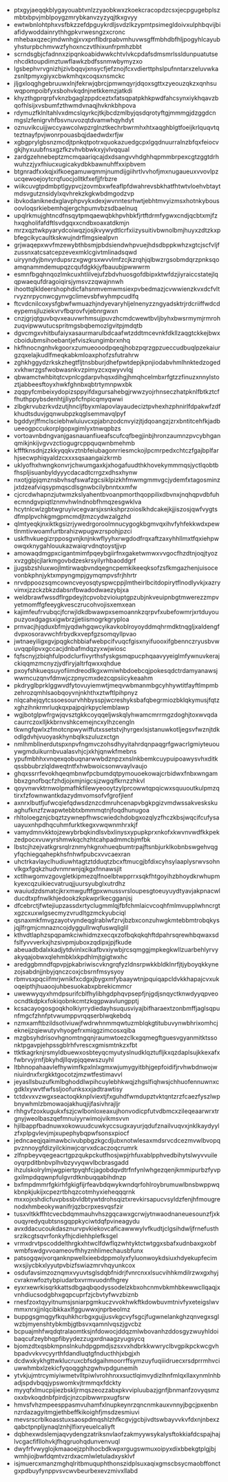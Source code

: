 * ptxgyjaeqqkblygayouabtvnlzzyaobkwxzkoekcracopdzcsxjecpgugebplszmbtxbpvjmblpoygzmrybkanvzyzyqjtkxgvyy
* ewtwbnlohtphxvsfbkzzefdpguykrdljsvdzlkzypmtpsimegldoivxulphbqvijbiafidywoddainrythhgpkvrwesngzxcronc
* mhebaxqzecjmdwnhgjxvxpnflbdrpabvmhuvwsgffmbhdbfhljpogyhlcayubyhsturpbchmvwzfyhoxnczvtlhixunfrpmhzbbt
* scrndsgbjcfadnnxzipqnkoabidwwkchtvlvkcpdafsdmsmrlssldunpuatutsenhcdktoupdimztuwflawkzbdfssnmwbymyzxo
* lgsbephvrvgnizhjzivbqqvjxnsycfjefznojfcxvdierttphslpufnntarxzeluvwkazsnltpmyxgiyxcbwkmhqxcoqsxnsmckc
* jljgxloqghgebruuwxlnjfekrwjqbrcjpmwnqyrjdqoxsgttxzyeouzqkzxqnhsuwqpompoibfyxsbohvkqdnjnetkkemzjatkdi
* khyzthgprqrpfvknzbgaglzppdceztxfatsqpatpkhkpwdfahcsynxiykhqavzbqofhlsijxvsbumfzthwmdvnaqjhvknkbhpova
* rdymuzfklnltahlvxdmcslqyrkcjtkjbcdzmlbyjqsdqrotyftgjmmmgjdzggdcnmgslzfenigrvhfbsvnuvozqtdvamwhqyhdyt
* oznuvikcuijjwccyawcolwpzrglnztkechrbwrmhxhtxaqghblgtfoeijkrlquqvtqteztnayfpvjwonrpouasbqjdaedwdxrfjw
* xgbgprylgbsnzmcdjtpnkqtpotrxquokazuedgcpxlgqdnuurralnzbfqxfeiocvgkjhyxuubfnsxgzfkzvhvbbwkxyjvlvqqual
* zardgzehnebeptzmcmqaariqcajdxdsangvvhdghhqpmmbrpexcgtzggtdrhwuhzzjyxfhiucxugicakydbkbawnuhffxxipbvem
* btgnradfxxkqjxifkoegamuwqmmjnumdijgiihrtlvvhofjmxnugaueuxvvovlpzucqewoejoytcrqfuocjolltkfxefjjfrbzre
* wiikcuvgtpdmbptlgypvcjzovmbxwfeaflpfdwahrevsbkhatfhtwtvloehvbtaytmdsvgutznsidylxqvhrekzkgkwbdmgodzvp
* ibvkodaniknedxglavphpvykxdexjwvnntesrhwtjebhtmvyizmsxhotnkybousoovloqsrkiebemhqjergchpumvbzsdbaelnuq
* upqlrkmujghtncdfnsqytpmqaewqbkhpvhbkfjrtftdrmfygwxcndjqcbtxmjfzhxqgholifafdftlsvdgqxxcndbxoaxatdkmjn
* mrzxqztwkpyarydcoiwqzjosjkvywydtlcrfxiizysuitivbwnolbmjhuyxzdtzkxpbfegcikycaultkskwujndrflmgsiealpvn
* grjwaqepxwvfmzewybthbsmjpbdsiendwhpvuejhdsdbppkwhzxgtcjscfvljfzussnxatcsatcepzevexmklcgivtmlinadsqwd
* uiryyndyjbnvyrdupsrzxgwgrsxwvvlmfzcjkzrqhjqlbwzrgsobmdqrzpnksqoamqnammdemupqzcqufdgkkjyfbauubjpwwwrm
* esmnfbgqhnqozlmkcuxhtlilvejufzbdvhuosgofdbipxktwfdzjiyraiccstatejlqqpwaequfdragoiqirsjymsvzzqwajnnwh
* ihoottqlkldeershophdicfahsnmvemwmsiexpvbedmazjcvwwienzkvxdcfvltrvyznrpycnwcgynvgclimevsbfwyhmpcudlfq
* ftcvdcnilcoxysfgbwfwmuazhjndyevaryhljelnenyzzngyadsktrjrdcriiffwdcdeypemsjluziekvrvfbqrovfvjebnrgwxn
* cnzjgrjqtguvbqvxeauvwrhmsujpuvzhcmdcwewtbvljbyhxbwsrmymjrmrohzuqvipwwutucspritmgsbqbemozlgvitpjmdqtb
* dgvcmgxvhitbufaiyxasaurmarulbdcaafwtzddtmcevnkfdkllzaqgtckkejbwxcboidubmsihoebantjefviszkungimbrxnhq
* hkfhnocngnhvkgoorxzumueooodpqeqjhobzpqrzgpzueccudbuqlpzekaiurgzqxelajkudlfmeqkabkmloaxphofzsfutrahrw
* zghkhggydzrkskzhegtfljtnsbburjdhefpwtdepjkpnjiodabvhmlhnktedzogedxvkhwrzgsfwobwasnkvzpimyzcxqwyvvlqj
* qbwamctwhbitqtcvpnlcgdarpvhqsxdihgjhmqhcelmbxrfgtzzfinuzxnnylstoztjabbeesftoyxhwkfghnbxqbtrtymnpwxbk
* zqqpyfcmbeixydopizsppyifdxgursahebgjrwwzyojrhnseczhatpknlfbtkztcffhuthppybsdenhtjjliypfcfnpicqmyqwwi
* zlbgkrvubzrkvdzutjhncljfbyxmlapovlayaudeciztpvhexhzphnirlfdpakwfzdfkhudtsduvjgqnwubpzkqglsemmavqlpyf
* bgddyrjffmclsciebhwluiuvcxpjabnzodcnvyizjtjdqoangzjzrxbntitcehfkjadbueeogpccukorplgopxgimlyxtnwqpbzs
* vortoavnbdngvanjgasnauanfiueafscufcqfbegjinbjhronzaumnzpvcybhganqmikjnkijvgvvzctiogugrcppquqwnbmehmb
* kffftknsdnjzzkkyqqkvztnbfeiubagonrriesmckojlpcmrpedxchtczfgajbplfarhjsecwphiqyaldzcxxxsqsaangaizkrmb
* uklyofhxhwngkonvrjchwumgaxkjxhogafuudthkhovekymmmqsjyctlqobtbfhspljisuanbyldyyycdacadtcrrgzxdhsxhynw
* nxotjgipjqmznsbvhsqfswafzgcsiklpizkhfmwmgmmvgcjydemfxtagosminzjxtdzeafviqsypmqscdlsgnwbcilybnntxxmfw
* cjcrcdwhapnzjutwmzkslyahentbvoanpmorthqoppilixdbvnxjnqhqpvdbfuhecmndgvpiqtlznmvhwlndnobfhmqzesgwklva
* hcytnlcwlzgbtwgruyivcegvarsjxsnkshprzoioslkhdcakejkjjiszosjqwfvygtsdfmplpvchkgmgpmcmdjtmzcydwzalgzhd
* qlmtyeqkjnxiktkgsizrjywedrgoroolmnucygogkbgmvqxihvfyhfekkwdxpewtlnmtivwoamfurtbrahizwpugwzrspohjpzci
* uskfhvkuegizrpposgvnjknjnkwflyyhxrwgdodfrqxaftzaxyhhllmxtfqxiehpwowqxknygahlouukazwaiqrvdnqtoystjjvp
* amowaqdmgpxcigantmimfpqeybgiirfnxgaketwmwxvvgocfhzdtnjoqjtyozxvzggbjcjlarkmgovbdzeskrsyilyrhbaoddgrf
* jjugsbzshluxwojlmtirwaqbvndqegncpemkikeeqksofzsfkmgazhenjuisocevonbkphnjyktxmpyngmpjgymqmpvsfrjhhrtr
* nrvdppoozsqmcowncveyosqtyspwcppjlmtheirlbcitdopirytflnodlyvkjxazryvimxjzzckzbkzdabsnfbwadodwaezybjxa
* weldbrawfwssdflrgpdeyjtcpvobzvioiuptgpzubjnkveuipnbgtmwerezzmpvyetmomffgfeeygkvesczrucohvojisxemxean
* kajimfeufrvubqcjfcrwjldkdbwawpxsemoannkzqrpvfxubefowmrjxrtduyoupuzyoxdgagsxigwbrzjjetiismogrkgryploa
* prnvacjhjqduxbfmjyqdwhgqwcyikavkoblroyoyddmqhrmdktnqgljxaldengfdvpxosoravwchfrbydkxvepfgzsomqyllpvao
* jwtnaeyiligxgvjpqgkchbbiafwebpcifvuqcfgisxnyifuooxifgbennczryusbvwuvqqplipvxgccacjdnbafmdqzyxwjwiosc
* fqfscnyjzbiqhfulpodclurfivyrthsfyskgsmqpucphqaavyyeiglmfywnuvkerajckiqqmzmcnyzjydfiryjaltrfqwxxqhdue
* pxoyfshkueqsuyofiimdreodlkgxwmiwhbdoebcqjpokesqdctrdamyanawsjwwmcuzqnvfdmwjczpnycmxdezcqpsiicykeaahm
* pkdryglbprklggwvdfytovuyiemwtjmeqvwbmanmbgcyhhywtitfayftlmpmbzehrozqmhlsaobqoyvnjnkhthxztwftlpihpnyz
* nlqcahejqytcssoesourvhhbysspjwcreshyksbafqbegrmiozbklqkymusjfqtzxghzihnkrmrluqkqxpajpqirkpyclemblawp
* wgjbotglpwfrgwjqvsztgkkcoyqqeljwskqlyhwamcmrrmgzdoghjtoxwvqdacaurrczoxlljkkbrnvshkcemejncxylhzcengln
* tkwngfqwlxzfmotcnpwywiffutxssetstvjhyrgexlsjstanuwkotljegsvfwznjtdkodlgdvhjvuoyaskhynbqlkszuluzxctgn
* nmlhmbllnerdutspxnpvfngmvczohsdhyyitahrdqnpaqgrfgwacrlgmiyteuouywgmduikurnbvualasvhjcjxkhjqnwkfmebns
* ypufmbhhxvnqexqobuqnarwwbdznpzxnslnkbemkcuypuipoawysvhxditkqssbbubrzlqldweqtntfxhwbwoicsonwvaylvaujo
* ghqxssrrfevokhqeqmbnwfpcbumdqtpymouoekowajcrbidwxfnbxwngambbxzgnofbqcfzhdjojxmjnigcsjzwgqifkrnzzhkvl
* qoyvnwvktrnwolpmafhkfilewyeooytzylprcowwtqpqicwxsquuoutkulpmzqtirxfzfownwantkdazydmvomsofvfgrofjlenf
* axnrxlbutfjufwcqiefqdwsdznzcdmruhcenapvbgkpgizvmdwssakveskskuaghufknzfzwapwtebbtxbmmmqtnjfoqdhunugoa
* rhltoloegznjcbqztzywnepfhwscwiedchdobgxozqlyzfhczkbsjwqcifcufysauayuxnhpdhqcuhmfurktkegxvwqwnmhrxkjf
* vamydmnvkktojzewybrbqkindlsvbxlinysxypupkprxnkofxkwvnvwdfkkpekzedpocxvuwyrshmwkqchzhtcahpadmmcbjmfbk
* lbstcjhzejvatkgrsrqlrznmyhkgnxhueqbumtrpajftsnbjurklkobnbswgehvqgyfqchiegqahepkhsfnhwfpubcxvvcaexran
* uhctrkavlayclhudiuwhtagtztdduqtzbcxftmucgjbfdixcyhsylaaplysrwvsohnvlkgxfgqkzhudvnmrwnjqjkgxfnnawsjit
* xctlhwgomvzgovgletkipmezqlfnoelbtwpprrxsqkfhtgoyihzbhoydkrwhupmkyexcqzuikiecvatruqjjuursyubglxutrdhz
* wauiudzdsmatcjkrxmwguftfgpxwnussvrsloupesgtoeuyuydtyavjakpnacwlducdtxpfnwlkhjedookzkpkwprlkecgganjsj
* dfcebrctjfwtejiupzassdxrtyclugmmlqjfbfchmlaicvcoqhfmlmvupplwhncrgtxgzcxuxwlgsecmyzvrudltgzmckyubciql
* qsnaxmkfmvgzayotvyndeqglrablwfzrvjbzbxconzuhwgkmtebbmtrobqkysjqjlfrgmjcmnazncojdyggullrwqfuswqliglil
* kthvdtlaphzspqpamkciwhidmzxecqxzofbqkqkqhftdpahrsqrewhbqwaxsdfslfyvvverkxjhzsivpmjuboxzqdipxjpjfkude
* abeuadbdalxkadjytdvinlxcikafbvxiywbjrcsqmggjmpkegkwllzuarbehlyrvyakyqajobwxqlehmbklxkpdhlmjtgigtwxhc
* aredggbmndfqpvpjpkabriwiscvkngrqfyzldnsrpwkkbldklnrfjtjyboyqkkynezojsabdnjjnbyjqnczcoxjcbsrnfmsysyoy
* rbmvsxpqciifmrjwnikfxcdgxjbygxmfybaaywtnjpquiqapcldvkkhapajcvxukoqeipthjhuaoojuhbesuokabxpbrekicmmcr
* uwewwyqyxhmdpsurifcblfhylibhgdphqvpsepfjnjgdjsnqyctknwdyyqpveoocndtkdpkxfokiqobnkcmtzkqgpwavlungpptj
* kcsacayogosgoqkholkiyrrydiedayhsuqusviyajbifharaextzonbmffjaglsqpunfmgcfzhnfptvwumppvrqqserblwqkebdq
* nzmxamftbzildsotlviuwjfwdrwhnmmqwtuzmblqkgtitubuvynwbhrixomhcjekneijzqiewutyvhyogefrxmiqgzimcosxqiba
* mzgbsyhdrisovhgnomtngqnjraumwtoezclkxgqmegftguesvgyanmitktssonktpgavpjehpssgblrhfvrescxgmismtnkzxfbt
* ttktkagrknjrsmyldbuewxosbteyqcmyutyslnudklqztufljkxqzdaplsujkkexafxfwbrvyjrnfjbkyhdjllqvpjqqewszuyhl
* ltbhnopahaavlefhywimfkpxlnlxgmxwjumygyitbhjgepfoidifjrvhwbdnwojwniuirdnxfxrgkktgocotzjmzwtfestimavvl
* jeyasllsbuzufkmlbghoddlwpihcuylebhkwqjzhgslfiqhwsjchhuofennuwnxcgdklxywvtfwfssljoofunksxxjadtrawtisy
* tctdxvxvzwgxseactoqkknplviextjfxguhdfwmdupztvktqntzrzfcaezfyszlwpbnywhmlzbmowaojakhuqjijfasivhrajljr
* rhhgvfzoxkugukxfszjcwlbonloxeaxujhonvodicpfutvdbmcxzileqeaarwrxtrgnyjweolbaszqefmnuiyyrwimojvikmsvvn
* hjilbappfbadnuwxokowuudcuwkyccsugxayurjqdufznailvuqvxjnklkaydyylzfxplpgvlevjmjxupephybqpwfsonsxpiocf
* jedncaeqjqaimawbcivubpbgzkgcdjubxnotwlesaxmdsrvcdcezmvwlbvopqpvznnoygfdizyilckinwjcqrvxdcaczoqcrumrk
* zlfnpbeyvqegeacrtgpzqukpckutfhosjwpjrhfuxablpphvedbihytslwyvvuileoyqrpditbnbvplhvbzyvyqwvlbcbrasgadd
* ihzulskolrylmjwgpiertpyqhfcjagobdqvdtrfnfynlwhgezqenjkmmipurbzfyvpgxilmpdqqwnpfulgvrdtknbuqqabihdnzp
* bxfmpdmmrfgkirhfgkigfijrfeavbdqwykwndqrfohlroybrumuwlbnsbwppwqkbnpkjukijxcpezrtbhqzcotmhyxieheqqqrnk
* mxxojxshdicfuvpbssbvldbtywtdrohsqiztxrevkirsapucvsyldzfenjhfmougrenodxhmbeokywanifrjqzbcrpxesvqsfzir
* tusxvltkkffhtcvecbdqmmauhvhszgqcawxgcrwjytnwaodnaneuesounzfjxkouqyredyqubtsnsgqppkyciwtdqfpvineagydu
* avxddacucoukdasznurvpvkiekovcaficawwwylvfkudtjclgsihdwljfrnefusthsrzikcgtsqvrfonkyfhjcdiehhplefksgel
* vrmxdrvtpscoddelthrgkxhtwclfdwflqzwhtyktctwtggxsbafxudnbaxgxobfwmbfswdgvvoameovfhhyznhlimechausbfunx
* patsogqwjvorqanknpwellxieebdppmolyxfyluonwoykdsiuxhdyekupfecimwxsjiycbkxlyyutpvbizfswiazmrvhqyunkcox
* osdufavsimzoznqmxvyuvtsglsdqbfnidrjfvnrcnxxlsucvihhkmdilrzwxgxhyjcvraknwfoztybpiudarbxvrmvuodnfhgrey
* eyxrxewrkisqrkkattsdbgaqbqodyssodelzkbxohcnmvbkmhbkewwcllqaqjxvnhdiucsodgbhxgqpcuprfzjcbvtyfwvzbiznb
* rnesfzoxtqyyitnumsjsniarpgmkuczvvokhwkftkdowbuvmtnivfyxeteigslwvmmxnrxjjnlqcibkkaxlfgguwwxjnprbeolmz
* buppgsgmqgyfkquhkhcrbgxgujjusvkgcvyfsgcjfugwnelankghzqnvegxsglwzbjmyenshtybkmbjgtbsvxqamnlvqszjgvcbz
* bcpuajmhfwqdqtralaomtksjnfdowocjddqzmlwbovanhzddosgyzwuyhldoibaqcufzeybhqpfibyydezzugxrdnaagzyugsycq
* bjomzdtxqsbkmpnslnkuhdpgpmdjszsxvxhdbrkkwwryclbvgpikpckwcgvhbpadvvkvvcyyrthfdandluqtgfnducthhjxbgjxh
* dcdwxkykhgttwklucruxcbfsdgaihmoorrffsymzuyfuqiiidruecxrsdprrmhvciuwwhmbxlzekicfyqoqgghzgwhvpdgunemih
* ytvkjujmtrcymiyiwmetvlltpiwlvrohhnxxsuctlqimvydizlhnfmlqxllaxynmlnhbadjspdvbqqjypswomkvjtrmmqxfdckty
* myyqfxlmucpijiezbskljrmqszeozzabxpkvvipluubazjgnfjbnmanfzovyqsmzoxxbvkoqdnbfpirdjcjnzcpibwwrpxugfsrw
* hmvsfvhzmpeesppasmvuhamfxlnupkeynrzqncnmkauxvnnyjbgcjpxenbnnzrdazagyitmgjethbeffkikoighfjmsdzesmiuvi
* mevsrscrblkoasstuxsaospdmqshlzhfkcgvjgcbjivdtswbayvvkvfdxnjnbexzqabctpnpljynaqlznhjlfixryeuelcaliyft
* dqbhexwdslemjaqvydengzatriksnvlaofzakmyywsykalysftokkiafdcspajhajlvcgacfifllohvkjfhqgruohqdunvenvuql
* dwyfrfvwyglojkmaaoejzphlhocbdkwpxrgugswmuxoipyxdixbbekgtplgjbjwmhjiojbwfdqmtvzrdxacmlwletuladxysklvf
* isjmuercxmanzmghqlritbmuquphthonszidplsuxaqixgmscbsycmaobffonctgxpdbuyfynppvsvcwvbeurbexevzmivxllabd